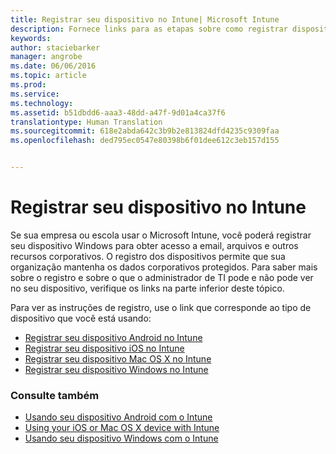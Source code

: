 ```yaml
---
title: Registrar seu dispositivo no Intune| Microsoft Intune
description: Fornece links para as etapas sobre como registrar dispositivos diferentes no Intune
keywords: 
author: staciebarker
manager: angrobe
ms.date: 06/06/2016
ms.topic: article
ms.prod: 
ms.service: 
ms.technology: 
ms.assetid: b51dbdd6-aaa3-48dd-a47f-9d01a4ca37f6
translationtype: Human Translation
ms.sourcegitcommit: 618e2abda642c3b9b2e813824dfd4235c9309faa
ms.openlocfilehash: ded795ec0547e80398b6f01dee612c3eb157d155


---
```


# Registrar seu dispositivo no Intune

Se sua empresa ou escola usar o Microsoft Intune, você poderá registrar seu dispositivo Windows para obter acesso a email, arquivos e outros recursos corporativos. O registro dos dispositivos permite que sua organização mantenha os dados corporativos protegidos. Para saber mais sobre o registro e sobre o que o administrador de TI pode e não pode ver no seu dispositivo, verifique os links na parte inferior deste tópico.

Para ver as instruções de registro, use o link que corresponde ao tipo de dispositivo que você está usando:

- [Registrar seu dispositivo Android no Intune](enroll-your-device-in-Intune-android.md)</br>
- [Registrar seu dispositivo iOS no Intune](enroll-your-device-in-intune-ios.md)</br>
- [Registrar seu dispositivo Mac OS X no Intune](enroll-your-device-in-intune-mac-os-x.md)</br>
- [Registrar seu dispositivo Windows no Intune](enroll-your-device-in-intune-windows.md)</br>

### Consulte também
- [Usando seu dispositivo Android com o Intune](using-your-android-device-with-intune.md)</br>
- [Using your iOS or Mac OS X device with Intune](using-your-ios-or-mac-os-x-device-with-intune.md)</br>
- [Usando seu dispositivo Windows com o Intune](using-your-windows-device-with-intune.md)



<!--HONumber=Jul16_HO4-->


